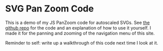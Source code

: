 # SVG Pan Zoom Code

This is a demo of my JS PanZoom code for autoscaled SVGs. See [the github repo](https://github.com/RemcoTukker/SVGPanZoom) for the code and an explanation of how to use it yourself. I made it for the panning and zooming of the navigation menu of this site.

Reminder to self: write up a walkthrough of this code next time I look at it.
